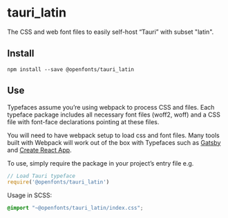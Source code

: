 
# tauri_latin

The CSS and web font files to easily self-host “Tauri” with subset "latin".

## Install

`npm install --save @openfonts/tauri_latin`

## Use

Typefaces assume you’re using webpack to process CSS and files. Each typeface
package includes all necessary font files (woff2, woff) and a CSS file with
font-face declarations pointing at these files.

You will need to have webpack setup to load css and font files. Many tools built
with Webpack will work out of the box with Typefaces such as [Gatsby](https://github.com/gatsbyjs/gatsby)
and [Create React App](https://github.com/facebookincubator/create-react-app).

To use, simply require the package in your project’s entry file e.g.

```javascript
// Load Tauri typeface
require('@openfonts/tauri_latin')
```

Usage in SCSS:
```scss
@import "~@openfonts/tauri_latin/index.css";
```

